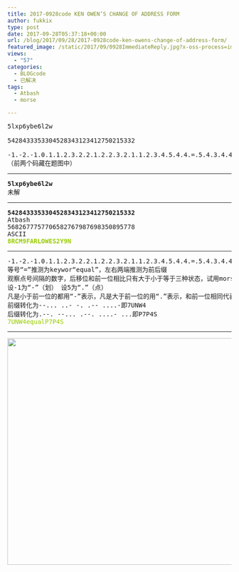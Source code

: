 ```yaml
---
title: 2017-0928code KEN OWEN’S CHANGE OF ADDRESS FORM
author: fukkix
type: post
date: 2017-09-28T05:37:18+00:00
url: /blog/2017/09/28/2017-0928code-ken-owens-change-of-address-form/
featured_image: /static/2017/09/0928ImmediateReply.jpg?x-oss-process=image/resize,m_fill,w_700,h_220
views:
  - "57"
categories:
  - BLOGcode
  - 已解决
tags:
  - Atbash
  - morse

---
```

<pre>5lxp6ybe6l2w

5428433353304528343123412750215332

-1.-2.-1.0.1.1.2.3.2.2.1.2.2.3.2.1.1.2.3.4.5.4.4.=.5.4.3.4.4.3.2.3.4.5.5.6.5.4.5.5.4.3.2.1.2.2.1.0.-1
（前两个码藏在题图中）<!--more--></pre>

* * *

<pre><strong>5lxp6ybe6l2w</strong>
未解</pre>

* * *

<pre><strong>5428433353304528343123412750215332</strong>
Atbash
5682677757706582767987698350895778
ASCII
<span style="color: #99cc00;"><strong>8RCM9FARLOWES2Y9N</strong></span></pre>

* * *

<pre>-1.-2.-1.0.1.1.2.3.2.2.1.2.2.3.2.1.1.2.3.4.5.4.4.=.5.4.3.4.4.3.2.3.4.5.5.6.5.4.5.5.4.3.2.1.2.2.1.0.-1
等号“=”推测为keywor“equal”，左右两端推测为前后缀
观察点号间隔的数字，后移位和前一位相比只有大于小于等于三种状态，试用morse表示
设-1为“-”（划） 设5为“.”（点）
凡是小于前一位的都用“-”表示，凡是大于前一位的用“.”表示，和前一位相同代表空格
前缀转化为--... ..- -. .-- ....-即7UNW4
后缀转化为.--. --... .--. ....- ...即P7P4S
<span style="color: #99cc00;">7UNW4equalP7P4S</span></pre>

* * *

<pre><a href="/static/2017/09/0928ImmediateReply.jpg"><img class="alignnone size-large wp-image-1015" src="/static/2017/09/0928ImmediateReply.jpg?x-oss-process=image/resize,m_fill,w_1024,h_509" alt="" width="1024" height="509" srcset="/static/2017/09/0928ImmediateReply.jpg 1800w, /static/2017/09/0928ImmediateReply.jpg?x-oss-process=image/resize,m_fill,w_300,h_149 300w, /static/2017/09/0928ImmediateReply.jpg?x-oss-process=image/resize,m_fill,w_768,h_381 768w, /static/2017/09/0928ImmediateReply.jpg?x-oss-process=image/resize,m_fill,w_1024,h_509 1024w" sizes="(max-width: 1024px) 100vw, 1024px" /></a></pre>